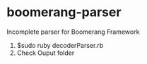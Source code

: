 # boomerang-parser
Incomplete parser for Boomerang Framework
1. $sudo ruby decoderParser.rb
2. Check Ouput folder
